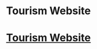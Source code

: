 # Tourism Website
# <a href="https://lyushen.github.io/tourismWebsite/" target="_blank">Tourism Website</a>